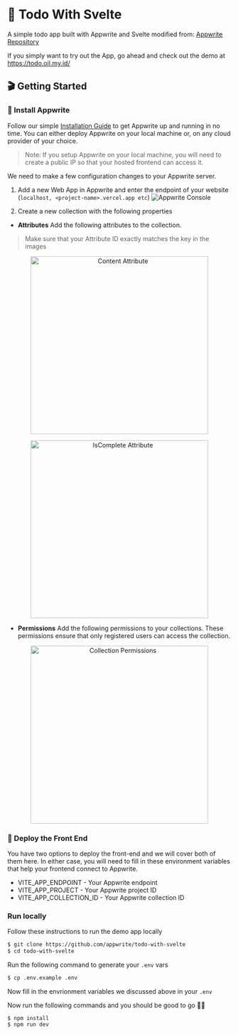 # 🔖 Todo With Svelte

A simple todo app built with Appwrite and Svelte modified from: [Appwrite Repository](https://github.com/appwrite/demo-todo-with-svelte)

If you simply want to try out the App, go ahead and check out the demo at https://todo.oil.my.id/

## 🎬 Getting Started

### 🤘 Install Appwrite 
Follow our simple [Installation Guide](https://appwrite.io/docs/installation) to get Appwrite up and running in no time. You can either deploy Appwrite on your local machine or, on any cloud provider of your choice. 

> Note: If you setup Appwrite on your local machine, you will need to create a public IP so that your hosted frontend can access it.
  
We need to make a few configuration changes to your Appwrite server. 

1. Add a new Web App in Appwrite and enter the endpoint of your website (`localhost, <project-name>.vercel.app etc`)
![Appwrite Console](https://user-images.githubusercontent.com/31401437/155891052-09bb17e4-a30c-4c73-8c9f-b1cc0b44c596.png)

2. Create a new collection with the following properties
* **Attributes**
Add the following attributes to the collection. 
> Make sure that your Attribute ID exactly matches the key in the images

<p align="center">
<img src="https://user-images.githubusercontent.com/42211/155337647-41ca47a3-9b5b-4853-bca0-f22815e60228.png" alt="Content Attribute" width="400"/>
</p>

<p align="center">
<img src="https://user-images.githubusercontent.com/42211/155338065-5b8349e9-e4c9-4be5-a407-04ce7c5b3c4f.png" alt="IsComplete Attribute" width="400"/>
</p>

* **Permissions**
Add the following permissions to your collections. These permissions ensure that only registered users can access the collection.

<p align="center">
<img src="https://user-images.githubusercontent.com/20852629/113019801-99bc1580-919f-11eb-9a94-13b1529cb925.png" alt="Collection Permissions" width="400"/>
</p>

### 🚀 Deploy the Front End
You have two options to deploy the front-end and we will cover both of them here. In either case, you will need to fill in these environment variables that help your frontend connect to Appwrite.

* VITE_APP_ENDPOINT - Your Appwrite endpoint
* VITE_APP_PROJECT - Your Appwrite project ID
* VITE_APP_COLLECTION_ID - Your Appwrite collection ID 

### **Run locally**

Follow these instructions to run the demo app locally

```sh
$ git clone https://github.com/appwrite/todo-with-svelte
$ cd todo-with-svelte
```

Run the following command to generate your `.env` vars  

```sh
$ cp .env.example .env
```

Now fill in the envrionment variables we discussed above in your `.env`

Now run the following commands and you should be good to go 💪🏼 
```
$ npm install
$ npm run dev
```

